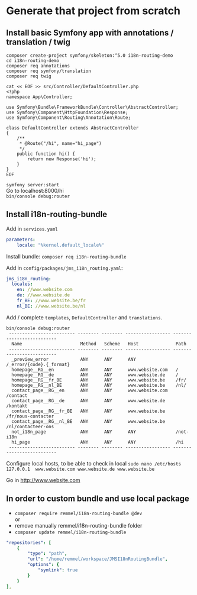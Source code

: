 # Generate that project from scratch

## Install basic Symfony app with annotations / translation / twig
```shell script
composer create-project symfony/skeleton:^5.0 i18n-routing-demo
cd i18n-routing-demo
composer req annotations
composer req symfony/translation  
composer req twig
```
```shell script
cat << EOF >> src/Controller/DefaultController.php
<?php
namespace App\Controller;

use Symfony\Bundle\FrameworkBundle\Controller\AbstractController;
use Symfony\Component\HttpFoundation\Response;
use Symfony\Component\Routing\Annotation\Route;

class DefaultController extends AbstractController
{
    /**
     * @Route("/hi", name="hi_page")
     */
    public function hi() {
        return new Response('hi');
    }
}
EOF
```
`symfony server:start`  
Go to localhost:8000/hi  
`bin/console debug:router`  

## Install i18n-routing-bundle

Add in `services.yaml`
```yaml
parameters:
    locale: "%kernel.default_locale%"
```

Install bundle: `composer req i18n-routing-bundle` 

Add in `config/packages/jms_i18n_routing.yaml`:
```yaml
jms_i18n_routing:
  locales:
    en: //www.website.com
    de: //www.website.de
    fr_BE: //www.website.be/fr
    nl_BE: //www.website.be/nl
```

Add / complete `templates`, `DefaultController` and `translations`.

```shell script
bin/console debug:router
 ------------------------- -------- -------- ----------------- -------------------------- 
  Name                      Method   Scheme   Host              Path                      
 ------------------------- -------- -------- ----------------- -------------------------- 
  _preview_error            ANY      ANY      ANY               /_error/{code}.{_format}  
  homepage__RG__en          ANY      ANY      www.website.com   /                         
  homepage__RG__de          ANY      ANY      www.website.de    /                         
  homepage__RG__fr_BE       ANY      ANY      www.website.be    /fr/                      
  homepage__RG__nl_BE       ANY      ANY      www.website.be    /nl/                      
  contact_page__RG__en      ANY      ANY      www.website.com   /contact                  
  contact_page__RG__de      ANY      ANY      www.website.de    /kontakt                  
  contact_page__RG__fr_BE   ANY      ANY      www.website.be    /fr/nous-contacter        
  contact_page__RG__nl_BE   ANY      ANY      www.website.be    /nl/contacteer-ons        
  not_i18n_page             ANY      ANY      ANY               /not-i18n                 
  hi_page                   ANY      ANY      ANY               /hi                       
 ------------------------- -------- -------- ----------------- -------------------------- 

```

Configure local hosts, to be able to check in local
`sudo nano /etc/hosts`  
`127.0.0.1  www.website.com www.website.de www.website.be`

Go in http://www.website.com

## In order to custom bundle and use local package

- `composer require remmel/i18n-routing-bundle @dev`  
or
- remove manually remmel/i18n-routing-bundle folder
- `composer update remmel/i18n-routing-bundle`
```yml
"repositories": [
    {
        "type": "path",
        "url": "/home/remmel/workspace/JMSI18nRoutingBundle",
        "options": {
            "symlink": true
        }
    }
],
```